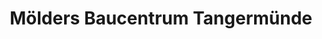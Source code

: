 ---
title: "Mölders Baucentrum Tangermünde"
url: /tangermuende/moelders-baucentrum-tangermuende/
shop: Baustoffe
---